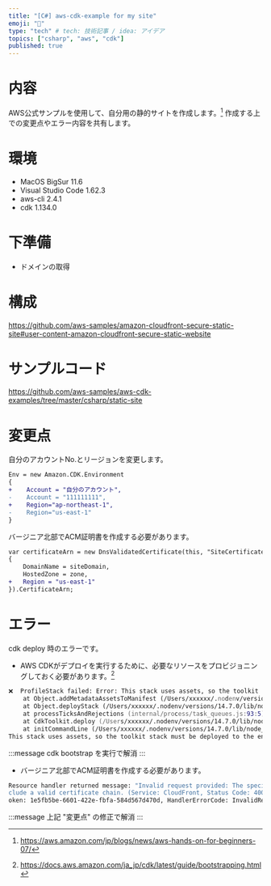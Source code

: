 ```yaml
---
title: "[C#] aws-cdk-example for my site"
emoji: "👻"
type: "tech" # tech: 技術記事 / idea: アイデア
topics: ["csharp", "aws", "cdk"]
published: true
---
```


# 内容
AWS公式サンプルを使用して、自分用の静的サイトを作成します。[^1]
作成する上での変更点やエラー内容を共有します。

# 環境
- MacOS BigSur 11.6
- Visual Studio Code 1.62.3
- aws-cli 2.4.1
- cdk 1.134.0

# 下準備
- ドメインの取得

# 構成
https://github.com/aws-samples/amazon-cloudfront-secure-static-site#user-content-amazon-cloudfront-secure-static-website

# サンプルコード
https://github.com/aws-samples/aws-cdk-examples/tree/master/csharp/static-site

# 変更点
自分のアカウントNo.とリージョンを変更します。

```diff csharp: Program.cs
Env = new Amazon.CDK.Environment
{
+    Account = "自分のアカウント",
-    Account = "111111111",
+    Region="ap-northeast-1",
-    Region="us-east-1"
}
```

バージニア北部でACM証明書を作成する必要があります。

```diff csharp: StaticSiteConstruct.cs
var certificateArn = new DnsValidatedCertificate(this, "SiteCertificate", new DnsValidatedCertificateProps
{
    DomainName = siteDomain,
    HostedZone = zone,
+   Region = "us-east-1"
}).CertificateArn;
```

# エラー
cdk deploy 時のエラーです。

- AWS CDKがデプロイを実行するために、必要なリソースをプロビジョニングしておく必要があります。[^2]

```zsh
❌  ProfileStack failed: Error: This stack uses assets, so the toolkit stack must be deployed to the environment (Run "cdk bootstrap aws://xxxxxxx/ap-northeast-1")
    at Object.addMetadataAssetsToManifest (/Users/xxxxxx/.nodenv/versions/14.7.0/lib/node_modules/aws-cdk/lib/assets.ts:27:11)
    at Object.deployStack (/Users/xxxxxx/.nodenv/versions/14.7.0/lib/node_modules/aws-cdk/lib/api/deploy-stack.ts:223:29)
    at processTicksAndRejections (internal/process/task_queues.js:93:5)
    at CdkToolkit.deploy (/Users/xxxxxx/.nodenv/versions/14.7.0/lib/node_modules/aws-cdk/lib/cdk-toolkit.ts:194:24)
    at initCommandLine (/Users/xxxxxx/.nodenv/versions/14.7.0/lib/node_modules/aws-cdk/bin/cdk.ts:267:9)
This stack uses assets, so the toolkit stack must be deployed to the environment (Run "cdk bootstrap aws://xxxxxxx/ap-northeast-1")
```
:::message
cdk bootstrap を実行で解消
:::


- バージニア北部でACM証明書を作成する必要があります。

```zsh
Resource handler returned message: "Invalid request provided: The specified SSL certificate doesn't exist, isn't in us-east-1 region, isn't valid, or doesn't in
clude a valid certificate chain. (Service: CloudFront, Status Code: 400, Request ID: bd6aa8d6-6623-4564-8200-95e3738282ad, Extended Request ID: null)" (RequestT
oken: 1e5fb5be-6601-422e-fbfa-584d567d470d, HandlerErrorCode: InvalidRequest)
```
:::message
上記 "変更点" の修正で解消
:::

[^1]: https://aws.amazon.com/jp/blogs/news/aws-hands-on-for-beginners-07/
[^2]: https://docs.aws.amazon.com/ja_jp/cdk/latest/guide/bootstrapping.html

